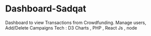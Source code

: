 # Dashboard-Sadqat
Dashboard to view Transactions from Crowdfunding. Manage users, Add/Delete Campaigns Tech : D3 Charts , PHP , React Js , node
